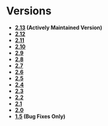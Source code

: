 <!--METADATA
{
    "title": "Versions",
    "url": "versions",
    "icon": "pricetag"
}
!METADATA-->

# Versions

- **[2.13](/) (Actively Maintained Version)**
- **[2.12](/versions/2.12/)**
- **[2.11](/versions/2.10/)**
- **[2.10](/versions/2.10/)**
- **[2.9](/versions/2.9/)**
- **[2.8](/versions/2.8/)**
- **[2.7](/versions/2.7/)**
- **[2.6](/versions/2.6/)**
- **[2.5](/versions/2.5/)**
- **[2.4](/versions/2.4/)**
- **[2.3](/versions/2.3/)**
- **[2.2](/versions/2.2/)**
- **[2.1](/versions/2.1/)**
- **[2.0](/versions/2.0/)**
- **[1.5](/versions/1.5/) (Bug Fixes Only)**
